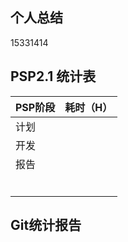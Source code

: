 

## 个人总结

15331414

## PSP2.1 统计表

| PSP阶段 | 耗时（H） |
| ------- | --------- |
| 计划    |           |
| 开发    |           |
| 报告    |           |
|         |           |
|         |           |
|         |           |
|         |           |
|         |           |
|         |           |

## Git统计报告

